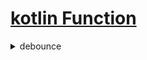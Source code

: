 # [kotlin Function](https://kotlinlang.org/api/kotlinx.coroutines/kotlinx-coroutines-core/kotlinx.coroutines.flow/)

<details>
<summary>debounce</summary>
<div markdown="1">

![ezgif com-gif-maker (1)](https://user-images.githubusercontent.com/82709044/186551211-ca4b6d50-00f2-4667-a41f-6a0e679bd1e3.gif)

유저가 체크박스를 계속 눌렀을 때, debounce를 줘서 반복적인 터치 이후에 한번만 데이터 전송이 가게끔 의도

</div>
</details>

